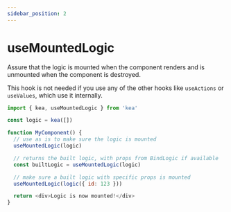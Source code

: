 ```yaml
---
sidebar_position: 2
---
```


# useMountedLogic

Assure that the logic is mounted when the component renders and is unmounted when the component is
destroyed.

This hook is not needed if you use any of the other hooks like `useActions` or `useValues`, which use it internally.

```javascript
import { kea, useMountedLogic } from 'kea'

const logic = kea([])

function MyComponent() {
  // use as is to make sure the logic is mounted
  useMountedLogic(logic)

  // returns the built logic, with props from BindLogic if available
  const builtLogic = useMountedLogic(logic)

  // make sure a built logic with specific props is mounted
  useMountedLogic(logic({ id: 123 }))

  return <div>Logic is now mounted!</div>
}
```
